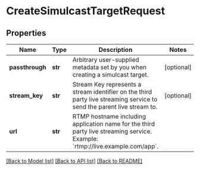 # CreateSimulcastTargetRequest

## Properties
Name | Type | Description | Notes
------------ | ------------- | ------------- | -------------
**passthrough** | **str** | Arbitrary user-supplied metadata set by you when creating a simulcast target. | [optional]
**stream_key** | **str** | Stream Key represents a stream identifier on the third party live streaming service to send the parent live stream to. | [optional]
**url** | **str** | RTMP hostname including application name for the third party live streaming service. Example: &#x60;rtmp://live.example.com/app&#x60;. |

[[Back to Model list]](../README.md#documentation-for-models) [[Back to API list]](../README.md#documentation-for-api-endpoints) [[Back to README]](../README.md)


